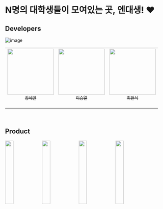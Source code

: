 <h1>N명의 대학생들이 모여있는 곳, 엔대생! ❤️ </h1>


## Developers
![image](https://github.com/SWM-TEAM-SSH/.github/assets/47477205/d08a575c-b205-41aa-bafa-54c5a3b61dec)

<table align="center">
  <tr>
    <td align="center"><a href="https://github.com/SeyeonJang"><img src="https://avatars.githubusercontent.com/u/47477205?v=4" width="150px;" alt=""/><br /><sub>장세연<br></sub></a><br /></td>
    <td align="center"><a href="https://github.com/tigermint"><img src="https://avatars.githubusercontent.com/u/87690279?v=4" width="150px;" alt=""/><br /><sub>이승열<br></sub></a><br /></td>
    <td align="center"><a href="https://github.com/chhs2131"><img src="https://avatars.githubusercontent.com/u/10378777?v=4" width="150px;" alt=""/><br /><sub>최현식<br></sub></a><br /></td>
  </tr>
</table>

<br />

## Product
<img src="https://github.com/SWM-TEAM-SSH/.github/assets/47477205/6dbc2b7b-a76e-4675-8e2d-dbb743c936dc" width="23%" alt=""/>
<img src="https://github.com/SWM-TEAM-SSH/.github/assets/47477205/c801e505-405d-449c-98cf-9526b804d5ef" width="23%" alt=""/>
<img src="https://github.com/SWM-TEAM-SSH/.github/assets/47477205/e8a65cc6-2439-4a57-a856-f7fa842b722d" width="23%" alt=""/>
<img src="https://github.com/SWM-TEAM-SSH/.github/assets/47477205/6867f569-969d-45c1-80f7-31980b44a40f" width="23%" alt=""/>

<br/>

<br />

</h1>
